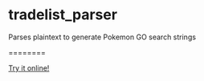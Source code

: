 # tradelist_parser
Parses plaintext to generate Pokemon GO search strings

========

[Try it online!]([https://tio.run/##jX1rk9s2k@5nz69QJlWJvYm9ey6ffCq7RUkciRElKpTo8Tgn5YJISIJFEgwv0mje2t/@nm4AlNC0OO@JY3usByRBXLqfvqBVnOu9zP/XPzOZf92yTKTnrxkrBr8N/vHzpkk3rGJN@fPHwc8Pztzzn74OI3/orJwo/PnXwc/ieH4NPvK8eQ2P96zMWJ5wu8Vo6oRzZzF2r014ymX@ahPxwsqkt0X1dyPKOuVWg9UfkReufRfhEytr@Qq@SVlVS1H14TGreVkIGx45azdcegrOeM0KmfSgm6aGq7cl77v8xHlCuvboumP94AM7NDm7CW3gqlKk6U2wEMmOny1o6Y0n7tMFknUtX0NvYiWra1bbvQmd9dpZOwYUOEy30argrJQne3iXrhMGjwhuX8H4geWVBbkzZ7FCgJUbebgFFOLA4n1D3mDmjKaR7qXoxSpYp9W@5KQnsMJW09B9vDSAlbLva5CLRJbMXscLbxyEzuICCjKZHfTvhvPXL5b96EHku9tonPItE6W9Gka@@@B44dMF3pD1Z8PHJi3EswV@ivyl91k/NoeFn/LqJvpN7HbpuWi2Wwv@3ZtM/Kdl9PCgFr5qUr/W5KXZMHs1fomGzhqBnUx7EJkkgsxRMB57q6m6KJUyu4kcRcqLtMn4TbRgJbPfcumEzuoC8Li@hYFslDnp4id3ESx0JxHMZL2/jSZil/LavnTsTXx3rcFmV5dC3gYzLk/krnM3eFzrl@BlJcjqtLDqnDSxvZ@Wq6dxNJqZoe4HQbofiKQBoTwzsqQUGWcFvwnuYMunot7b6AQ2ve@tp67e4DHDFdaHFzIVJ2av@WXge4/O5ALuRZm@AoPE2t@G2aa0t6kzDB0tjJMehKXswF5YdgPKQBjJggzBaBosL9CB92Isu33dhqdpVZSysRfI0PX91TIMorVRKYXIsWFvk6OIa9BJ0Ka3Sc3zmsVS2i3W7mLtjILAvzYoG97bApRJ0iRkEt1gHI1dvQbYETR/2YPKlGe3oULmZ6KIlsHiqdVDoMKojL6CVSpPBR3ylR88LoOZ28KbUvagGdvlPBM1nbDJwp1762uDmvAYG7/fsnLL63j/c3J/bfHghA/uejQdq60Ng0U2NrxxYIDOlm@RipPBX7muGveEn3aSaIQW2eGuJEMeenPNorLmcPPzag8LiXK41RRWSkvPUnmu6l54B9wqtSXExFmtfSUE9qzJ6YVXbMfzHbsNyZxopGChNU4CIuWFsKwxCIwvrpqc/bkg6tOCDiXbbOwOzkJnOFRPQq1KF@gVO8oUSOXGluCBvw7CoeItKWiFUpKVb8PPfLeLG7KW3M/uZDKK9FpSDRq4f1@DuNlIIhxH0TBYmHUIA8EON7G9qMEMSMkorZ/CYBJZMIie/Daeivgg6oYsLN8bzbx1tFCi8yC3W8pEZsHDg6dBkEovvWC5P@9laT83nD5Ng3BhwET2YNjbiqggsA0WK61mapbveGqLirWzmLi@EeiwxKqDeVsgkLDEZnDtV91UDYgsK25fDk9duVqYcJaUtyHUmJTLTQLYDu7CXNchazZYs/JsE9TV2gmfohbKiA1yxbLywyAThL3Mw69z2MDqyhgsQLo/R0@gRtX2/HbO7c30@9Pi82UBs03z8mKvQN8drZ1h9OWLkXcZ2aEg7eZOqEl4XgkFLb3FygutEa3BXJSKTK3BSAxWFgQ3BPJeUq03AYYeKr23OwPbSmTVA6esMCzNd5bAwawbJ8LYO2NvvQ4sgPMj2Qqu@0nLhCMYdCW1SS/YN9j4PdA2ZX1Xwf3OOwItg/BpEqhpl0CjzkQaBECVnvRWBxDn/jZ4gDkittwM5mcdXKGiugkyDtKJxfVZaQ/HDYOxM1o/@dbgVLksU2YvjtUiCH3ns6ZnYO81WqQ64dobRQt7YF9YYWbqi7Mc01mG4Su10TAHiRi6ZKbQjswFEdTO2lt4BoQRZKJ8DaYK2oIzfqpPqr9z93H9aPc200YffG59GO/FAYwuwjNGU28WhJ5mExt2BkG67YMzvgMC22R9eHzOE/Z3I2z1PXpajJ0/Ik9pasTYkfXB9bnYp7IS1HFCWshaJoKYdutgHYw949UoZQzDeeqBt7xkqdixuuxpUAH7K3lNOMYC5lNxx21T9mJ7CZaPJF6GaRCs8beyK2Vcg3HQg6Y8OW/sQfHd8dPQMRA1cK5QBRIJpMeBeBm8BdhqM72aRUey2CgMVI@tCWsEtKVs6BwvgKlHWiTldVPmPWjR74tAo3zLekxyZTVvXrOaa7kD/k@mbeIuvRaCnXsTA2vV7g8Yo6ozz7c/BtkPVgYRxqHrLo0YZNvt@SYGVs2elR0p3oJosciq6jHS4YnU4QUXer5a6uyleQWtmkSepEwItY/GwWMQjIPWIKwlT27bg2DAFaIg63G59FSHq4MoOk6FK/ityYqUztMVZKIglzneMpjrzoJFTRbNKgKrWZMdALepJLTDQs8sz2zoyVnM1fKHly8IAYA3X7rh16UDzEO7if5u2A50Nv@ukdKTVdGj1pps06fxsqY8UMfePApnxrGHtlaHBhFjS1RJydmxIevEW41D1/kUKf8KKJ@Tei5onkebs53kBncHkT6PwXAIm0PLn50oGRhjgnAwL3TAFvMmhr7wmDpIF@5IrZStRLkG@qu6CSdNXhWsjNUwjqPFaumEI9fq3A5FKjFrfG@iSRPYUDy9adlUeQOvRBb3ahHBG/nGpGP5K/DfJ5FuqUvsj0fPfzC7qorFi@whh9W@iQ9agaym0Wjm268ClBKMf6lHAi5wRkDnVoRAcFZR83ThOivX@A6SRDRlRbi5C3s9CldqzSJW0hVC8CptdmS1r/xoMjdOl13Myp28CVYnAcNpQ48ejJaed5A@J@p0uqIx2AJS2xIjoPqB71jvWvIMtqWwJUjozoPQ8ZRlDyoNhBMnXlgbT2DmN0JHOMau7w29cEyYcV7TbgEDBGKj9TBwZni4uvUK2DDc9YmYME2eSBKjAQW0GAc6RKPhjgS7wrhH@8wcEOR5QaIMYDwtNY@TeUGtyCtmmPD/vE2FgermNbW5wc5ZrH2zIjMOM2uW5Nx1wglZk/W5lLvmVeu2Ju44C64yKUEjZ7etoQOZ2@8soc35piGUiRTeR9EOQOA9ZlZnN6moei1XWEwHTSxgjcyCyLZa8por7Q6UyvXsDdcgJ9djEyElt4cGTJOjoHaE74SfgI1qk60pXkFhXIHM9uOwF4VaJLDNPIesvvdSSZ5p8D6Y2vQaxnSj3mIEgzm0XwP9kvHB3r3AHN3RLDCO4@OZctorWMW8qEUfWssSCBvlPiEwspHe3dmmqQ7EarfgTcpeRC@aNcmBMIR5NJ55xpNbVvtaZrfR6gR8iJf1TbDA9XjmOfV0BqPpk7vQck7s9vVrDV7E7gWMIqKfv3iTL84k0LstFbmkfiQCn5oSKAzhBFE4Xxr@L9KY3toCN5w1tdgSx58Fx6zqvzZpqlo@38ZSWTN7I/rB2hlrAJnITaRJRCxTeQurOE8kNVPcsTFDmpeUs@1NrNqLbU2E@RWrGUh6QnvWDvBQQ3tOvB8EzbOjahx0z8Ro8QI0RNEhcVcUTLW6IrFXf73S8rtMBbuFAA1J@FESa/oCVqB9D4IMDOjdmaeDTKz6uwHlL/LbeLUvQaFQxrGahkEwN5QDJqpDmglcpexAY2Mr35kFaxOp28myF8VLu6zyAuZgrLGERmAXI2fsGPAbqw63wWoPpiXgt9HTXlQZUbCPU2811wo0lQ0w2eQ2yJ8LxG@DGTs0e@p/mDuzaGr8B5gUcWZZHwwWUa89lMuKF4xQ2EWwcpfOamWMmromixsmdv1keErM@sAK48hnrX6coe8@uYTCnIxgnjvAPm0IzEF7JTmhkU1M3AbYbncbyGCW6k6Exh176zZAAzCG1Xpg7bMXJDyk9HzotRGgXLWI@xqAtVfpd1z60Yq8YwakM9c0YBHZ1spRpiAr1U77FPhD11lbIExgk5m8FJi7CHaIfVMg37yzu2EafU87oTFyT3zQGJtfGK2TEql3hYA3H1m@J74H0PPOYmo2AisLTgxpGz6B7KPRpUcQbyaMhKAkSTwWmDcZsRQW0VzbCTGDGzZFfQsDhX6QTF0GyngWOMR9WUiRU4dP4C10RLsEy5yYf1cMPUVaRqALaOwQXsIK9PcQduEs0aOjJdOmpP46GwVVSN2/NhizOOd0zEcLTbIBQh8SvwnCRG5SEi54hI0X6Zh0jV6tm9gLy4EU6GX1xVmAtifLquJHYTTNyv3koaPAopFNzmpDGfxo4awDwjLBQiqlThYACykMRoTwYtYOIwM4dMJh4OhRQDka09itDYP9VeypVgE7bDk1WiMu2SnBgGIPvoERkWdyb38dmBwYdk5ImPuKpSC1iJvLB@GlvVXwxEQQhnPFWI6@Y7uvzgJdv1Mt8DKWkk1kgVvONyTb5MF1hzqlBKwJSZ13VwwGrt7KUgm3kbNaPwTh3Br6A4/bHLuZO/LdwJZBYOYDtSDafhotl9pbsgGpVxOZaoFA1Q6Usoyj1cyQEgDjlAYgLLQuZSG0f2cdBksvWlHne8bjvaSu07k7muroxabS0@UMYZXZvp9zzppexw9GNOgCwYhGtNBeoZSlNLx2xapizxlxZCynruObcB4M7E0IpGzJKUm6YLDkkPgT57/vzGGvKXgP3WSiDwUGxDdnor9tGNiViMGKVqsvBH0wAvt5SvbwMYGtprfwp7G3GpFNSuXU0Gkt8z1P@yAGr8PzmN8CNzxNiFU9dP1xNG8zJwlbo9Cu9S59h5Z8J1o5E7oTryNoENadQZA44BBSnrYWXa1d1yd2ci3aOOLaI3FEhOQFIlGtw1nutPkxewomIXH5lUDx9LhNwiAak61XsvPfDXth2tB/@iNyvtgq55soQV4qM/l3LwRBaNvJCZfP50q7jILPT3Z3QGXUJ6Lh1lG4ftTuTegQzYW1MMyT5SVx@FgobkvMxu1sS0zG1aG9fMvLXPbAQqE0I8zGCwEEqiB@VeBRS5NLlveCPCtkJ4H4CmLolMhojJobsQcQO1IdScGCZmBc0Y1IpLRtw6E3DoIHDYGao1lVF@wA5PHAa8K9ZqE3mrlrbTyaBg3R96QFmJ4kYL@aetpHlTbPJEXIBmCV3UI2TULSXS32iNQS1Bu/jcboDaIBs1HoYNLpSi/qrADrsheHdwCZQCYM@gSb2wgMUGVCvoI3ZUYUeRTOjecfFGtCCP4Fw2xLcRNBzw9Nzg7mQ5MGwIEOgq2b30QL3JqlqBQBW@LmDL2V7ajbNOKFroTI@6Kp6zaVrO4D4z1Q3o0g28QNo6HXgqXIboMqVYsGMjEVK1i1mVhlO66YThUGVBixbNMXlUpKAV0mUzIOvQffOIoQ3qSkVza8gQXNSjpnQGF1PBMoQpPnPSBYP5gW8kocaI8JS/2Bph1qJgJOQFW6GiyastnR5LQriMHdXUq9CTYJqWCbHqhkiRYzLTwOqL@p9XEBN2C80ojLEOzXL0F4BalOtFCZV1SY2VFMzAAafCs/3M4C2rMCrJcebzMIdSOV4EOQNMSOgjVewx4xNhHwVNgBtn4TNH184g21r27HNtQYt5ASyB3xiV6wrIH57M07KYUkBo8fgf3pBVrOgfFKRKAF7kVRyELWhFlPveUyWAZrzaBVkxMVO7RFdQD@SALrqxlwxGWbflLQZAwLjEvJdg1ZEKMwcCaRNjpr@SywSR8OL5aLo4kAwTstvE8eMbu2Is@pBnzwFgvXOFKaTPSjGFs6H/piS7k80ljMIvikLXa2wcSknJ7cuKAnzo7UEW/F/lSm7IvMe1NpVZ4h/nHuSzQs92egz4JsIyspEGll2UmFtzL/lKsHBrTkr2a3ARfqSXDDNIqDIOT0mkeBYXi@uxmIR49yT7gcBFXcCwFbl7ejxhnLXolZmljb@5fbwbYdS9OOkm89wEUpN/IVJyFafjn1HlvG3Rb4Q0ovtswp4J9ay4QByBJrGQOFUZ2JPnvEeQZquNTe6Lm7WoIEspUWaFHFxBzQng8k64@lehbGnuNPbFpdsPSged/S8Wc0YMVZbQ7xgK22Dkk6KBoP8EsLETQe4BexEDC1oDanfDClAPaRffMYEwdal90odFeKUdkd2wuzLZZTj3pWYJ@yYt85auEsp/pdWXkomZJMYwd0n0PCgnt2zrQdupo6T3OP6Pwy5lq7YqYCMcLxiIBJxvvkjTCPjgT3xZFoIpBJxntUHjvL0YK@27QXsObUJbeG3WSyMXadrL4LxLONJDv0gkh46ZMkZ2gCePnHwByi4a@AFcuash8ucIHQIz@wTPS5C1aDXtvdxFKRpqJoOq4k31tqOwVYXSKIqLXRqpZNnbI86cGByJSpJL6GZRSGfuCZMB8v6PlJGy1YXrEdJ71erJyJifIBBetF8VJOZgBB1yS04KW9KFxa0LQEAJcm7QAv7UeBIpCY5zxamIBogw7q21gBBsuR05ONoK2MYzfHbMv0JtqA2frC8vomCKS3fiF6buh76y@ayrzwTYURBXYbLuVux/NSptSDP5m4izDQimojwU4qeS@Owiilfkba4CQ7uYvAFk3yYvUKhkdLNw1NtPX8YRu1iln37KkFsyYxRxWdaOyRtOBaZHBXsmG9OVymD4o0ZdILxjI/oB@pD6/PyglAMjvmy8Ach2VpARSWBI4tuOJgZLyC1/tS5zCspyHJYajYSXu6nccZ8Z@fWEKP9K7cR2dsDudWgHZMKRsGinBk1B6y4SPPRcHpwRJ34S1dfTRKnXp7rQEQiVfxGM8G5x17eI1e/vb@WSViKh3tBgWvgbmRneSuPV9nJCsZuOvspSsMhn/cpIK6GFejyDdhK5B/HU7pLNpsZLAAgZ2TM8EUBbj/atCfTcbIRgU9Gs2dmWPgTOW/5D0NMlZinEZntTuhM1oTTZqc@IYaSeNHdzhs87Cbqu4Dq7hkux1ZDKPQmUyeWnBb94HAVNJzoRbuCoiK/7S01y6Gjkm4@8mZOyttbcgt25ViR4zuK1yLErQR4bdrL1wH0cQErEoYC1nVfQ3Q9uM0fDua6uMvCqIRgytYl81mQ@M/6zAaDtvDvRhcSgi3sGGwuBu7R2BRR44BgEMcbkFAmuKYHrsG8jQagVBTb/o6vEOPExmFSbBuw/MIdk8XdGDgPCk1rK94JTH1n9DrwA9WnqHm3WMBFljyJhdx2vReiwmf9OyxSvw01OjEqOq1QRBbuL8JVfvkLJCmrF2rAZnCGw2a5947JJyXHZfM2HVD3xwiA4FcbehZZRvmmTQWgTsPqEVwwFWr6kCQ4zJh6Ax9Z7XWSdAxSOaUkjTaZAtinW6bhyBYTLSjCgw1hfbA2/K7sXnAhA2zfr/BYhAxJ6LTxlkqM/iluYTjB3P4RTJU8diSsEfm98BfezNjBh7xqAIhIld4y0t0B5Mklgc3RH@wO740qDvH90iLQ0pj8TPfhNsPKQ0AWQBc0QfW5xxGk2jrhTMP9JGulB@QdL2G0rCSBae7Mzl07PqTJ3euo1h7zvtAWPQnQZYdLNhHTx@RV5E@Mm8WiKcXE542NHXtirNn4qF3PutSE9uSPdNrWmTPnkHSVTeQuNmAcSLpudDRNAhMvl5JQ8sWGJdniSevUm22PgWTYEFzLfY8zToBZNef66gri2MMHJa3UfSiboXWROgjffBWM5I3w/OtpCLWXTwEQQsC4e9Bk7JJEmEiluMwGo@9CXF34wlzIukmQSvKAGqITrhCBTvlomNMOY8LzwnHOvyjcmT6UNlstyw1DGgYRA8Pju8sbH9GCS1SMpYhtPJNMF4FrGga@RU9NmnKSCbyp8j3nWHrP0hE50CnBaPfI9OThH6PeWAnfQDvNl0eRyHtbsKpBhy7Rv29nLhIJVmJF2x/TkouaDD5AmKiMqf0AVON3ZVWfUeZxpgx1ofHYNSkRv2NwJ7xPTLpKrp5MPgaZJQzow2OohQvBv/khd6XzvUg5Vhi8haCcOGMCdOr900Oo2XwabSAASMNSl4BRdcxqtBdTb3QsT1gLxyoqgK/uLOQOMfQ/G@3NqyZcUBvfDiDQMh0BDoKXZr8kSY6R2Hm@mOXHn1MJWwCpn1rfgCL3FYaYJ/ytsAJWJXuyh2tSZoGBsjoATd3ZVLJlEXNkj4Yr81Zs9vXt/Etz3N@EFSlLBbuTMOwE8Qz70NBpBZ7kkNso1t0tZNcj4cwgHXgGnDHOq4YC96VPO@kglropoFOp5tOMGvh@kPjkgSLv6x6cdz48b5DcHB3j6Yth9FNRKemFm1TAxnItxj46m1SYRonLzcNyYIbOWvYEsNoYoo2nQrWCx/FEROd894GoBRpZgyoNd/V5@3OJfXbXSHo9oZvaMedoTs056tlJxeJguWOVCOywOogEnr@b@aNx4an7yRxg1yhguWdhNGlsxhNnbkBMRX5NrhtSlhIOlIVhbBCyAGOqqCODFj0xo@BscqKKuIruAfDPCGuuCmY3WPtiktks@k48y2UYdpLp3iVBSv/Oi2eofzspkQGyNuM1XhapadBdUK3wzONQQDv/mxOapWdQlAWCjSPZCcAxXOMwoIVTFbJBdqInMXU6@YtnJE5egCGIJrjfXh1KEE6kPkOXX/ZHiFnKRnhKxinDEOTtJad70SL0bQthMJOOIq9DYAlCdk9oAJUyAuWa@OIUE1SQSxz2qI@d3LY1k9tXEWd0gEzObuJwmA2tHzR3IlMAaOm7JLGC1ad02NPXGrPTmkT62ThqfPoR7D6CTVIUIbrBKUxyl9bdcAsGZtg5IQwPTPCzCTJ8JgEgc7VqFKQoIQOXiD4mB5UuyBg0G4PKowBpurDzCPxFrR7SCAaD6qto/nSnEQ68rzjr7LwAi49sA3p0BKwmTMMjGxpQCYJYlWSBhte7jpFhYZuOGkDoWhwNrtdD5pLQR24i8AzDlyAjvQU8RV7BoDrGNZnN8SwrO0XOvK01kz/6ZPrrwnPfzmrUyOKnjxNgNO6NN6Wx1qrjj2QhCSEB4aH1iVgUiwdmv@Ohb4M3wr8EZj7NENOnjp0OHg0fDcBm6UkUsfCeCySxhxH@A4F3VQT8gAKaG3cTBL9V6y@CQp4w5x/r7wMXMiiSEkKwjJYLn2dgrAp4S1JYMwCsVga69QHtGFxEAU/0GoB3tKdGcdYBvZbHyobGOC8kx53gc@NygW3PX2RygjXLvms2vejyiFHjhgoh1tblqf8xii/sOCjODCsoNRzcYmV1k70GOgoxKJqj@YgKDaRGQxYp3YhaSRLEUuTExKE3gh@2@Q3bmrB6Rm1UbT23Aez8sTmu9QwG5bxoaRqDdNQQ1OEIT3DsEObHvgEdqI4gUJWgunRA0vg0VmR/E6ssABbg3dKJcAGcU3SCCv4cw@aNcmGpv3NozEMzZMBq4SRgbPQBHifoPxy7D4uPVPQC3Tr3w3m//XgW6mOK1M3l8opWelslPI1GGxQntKUcrBFXd8kFsB4gb1JCRLB0bhO6Mk1tLDH5mgawC8vnSiABWMxyialaVsPD5GOTvATDWbamGzy6sSJnALrfrF6dFs3B@c0qkLgusJqGmT3EzyW2VafFB4F8wfXPt@NJUd3YHHqNe4sJmBwklSHCoOpOnKByRve3CM5DSeR0eK1j958GYyNF0RUsg/FcMx5Rz2mGFJ5mhhvaMGwmAcNWtMG5@bQZPBb9e0pmkVz@E2Ocxc0pLd0vy7amRYpKEe9eVee/8nx/Sd64MokGsw90Ci2N@MgkVoqPgALjzhJMW8aq3bqKzHzGWtykqsx9SfhsDcb7QKYALWBjReRZ2fioMt4zWG4wR63k0LL5tm4eYdh9Bk2Pq1/lGk9OQ6dOVGUCfrYzFmwMfrP6Fmwb7AKMvne1j2/w2KYB1@1x4Ud2CswDMkraM2KZnCQ@kj22llGg1kwI3FdbJByva9UA9@l5/KxwabRqXuqwTDyo26Drck2UQ0eaL5JLKuMZFaMgtU8mFwg4pm9YhV6/KkZegXxLBPxeV@hXOyBpusSEgtvCtx7EpDM3peXk4k3Y8bYY0BetwArQWZSF7dYAvsP5sHKnsznpjyI2tSE/hyFMw/PqXeOx6tjCqw9Iq/OKXRCFjXTImPmhGuHZBrtoIPtabsJdNAPSEGJnMelfNGHRxfuKAy@zB1aiY23eRRzZ@I64YLCZbVniU79g7W/mjrjwK6dVUjRicYvA68Np@dgY@VgqKa34aqGpVqbWOxq7cwc/E3KJrCYA3E3voeh74xcIOU@YY1ghTFTJ@eLGzogGKnTq@5UwsXaDAbCkyfpTXCHUWRSsGESBoGpaFvvTyzuRTG4g4ZCdhvG9L5NJwt6BXQFnUPmnMiGVswiaKz8QYycvyENKtmJP6@CNsKclOLlRfSAIq@7tdmvYHU4ySP1@s8eg0@myA4s7oSGPSwUBxIoBiXnwQwohElCKI9CFXV/tcUhF9R9aLfYpKKg9HPoe0vjm0pk3SkyYoEwFaDJu0k9LZqrGpjkJPjIHHyv94IfCX24YjtQhWKbcpJUMwlAHz/4rsmrSRO@o6Ep2uAkZUpszccg8E2wo9mcaKXeKxbv@Ym@zmjqPq7b6ecJLQJngWd1SI1mAZiSUBsg7w1R7VeslEB@JeHVYeA/jYKL6X8gXSWg1KyhD2doYZHsATSSFsZ1WNBqFVdMIXVz@8IKc40lre0MlALsBVPFGUkMi2We9LYAcwQLAOn1DkYIlvYhcRJWlvLQkBs4YRjMorEpJghWZ3Xgp94WQPdpneXgc3sK@hkPpQuSCHJBK9jd3yX8rDzQCNeUH458/IDVUfrbpCBBZNHQM4cgCoJlZIxBHGJJaqGTBhUod9BodAQXePzOMSXYAOz6SuwWewYmO6HIUwfs7kUL1iXhAB2Ql5zY3hYMBFgkgjiBgOR6Y087eWBed/TWNor1lLMqZ@Qop91AbkCjvVaDBXZYWfHyQDbatTZ73FzKTl1PNa90et99Jf5VTWksDVv2loYtm5z3Z/pkIo1pzSr4Y@TqkzksjWFUqHV6RbcM4/fmthi2t31MeIq@wVo8uSkRO4qwlM6CFh/NaPL4vM0r79TNb6EKiPs3iUfl9cl1YO6/B1G4IKfXYXnFujyU661Gkc24UIVyo5K8BSiRMSFksAoKrhkw7O2lO6OOhC11Eo6iB2dhLDes2sK@sf1NOMFcqRfjCAHOPwq@BD6VG3F9aeCEo3W3gbrD0VgU6g6fqE2h7tA2UHfoNMDobtoeUcUAr985pJpgpcczyfZ03WX79ENKD64QcAe8nnh5rugLi41Z@sUZUZv0hWXsBYvLa3TufMGi8vY81niS1CTcuWs3xKqUJBrabLb2OaFZNHyITFm5vbgNvYBNZ5ybYM@Nu6eGVRGwNvEfCDlxJGMDVYC2bQAzQSyGHeYWlSasOMGEodAjS7MqVHERs3qXqqwIaRCz9Fxqf8/I8Z9C9zM5@F5iblRP1bQDJpX2FfnDQnsp/ZoZUmhPZ2XC@8nexEx0J3dqtl1P@@AJIqxB2FN/kGMqjwk@uJiIQ8PaGJnasVrUshN6mjhrbx20gT9YaK@0UFG1GMtHs/67NDyWpOrjQ@SOglHQ1soFXlLeRkFvY@3ZkgSOLPzvhj0TNvRH5HzWr4fQiX5PAwHh/yO7jaZYIIFkVfl4NFFnSGHtEyCLO6LzLLxmpWy6KV9rJwyixTry25q5Cc3FpHh@zqhNsXiaD9sqXQfilr8iBTtlgibHzL0WkL1AfQupMXUqYw3t4gLdMZpyILaXafKv8PZrseT265YeOvhXzes9/V4n0n4L49fsSEKfNw6iyVTHLuJ9tWny2ygouVQc7bU6D3zvkzZd0j4IM2ABYzdBMKfY6cA2ovWZwUp6nDlDj/rN7GZfN6lWlqTt0Cd6k1yAVl/@3RUTkPmLvktOexP@Ipc8Tr1171POlyJq5JonPOlsuyEwSCxI6eKR77UAsDKSsXcBd6xEB0Wc3gIxrBGzhNed7yIbOWOT7Vbi9y80O97XABgVSNOkv0HNEvxeNrKqxvi1am2FZLGhgRMLPikaTMxAZ70OtSA@CBi11xpkIOlBOW5JSGEFzEyHLDK2Acus7m@gCr91Dj5gYTdzdGGHZXcFEz0w2F8gUGj2PxhSQ/@S8IPyZrenHme7CZZwrrpfWBO449XlC2tUg@4X1tgtDik7bXWo2Hl8INq3qBgtAjpylitnpgu4VsjB0pTWxLMblLhmyWlVXK2h8e2AcroJbTFQmdKEF29trHNeFQwEELuN1phYUdO02zVmUKzbJFrVgAawbjSgRats/PTd11Q9Xr@J6vTd11RZIMbVxOW82zCYY71bynbQF/zCO2eWvS8mzspSthWvg1/RB/t6i5feFkdWUl/dJwcLFOqJPLJjLxqfQeS86DDR6AmEBlBJEqyp9ydTpSkI19NHWqVpl4IxSWTLxPfmJlNWgbT2t41iuWyaljrBIgkm8VSV@a1q2flCrWsDTBcTpmSyDzAhrzGvZedE08hdB@2ZJIA7Z2Ns9MjTRhe4@eT6ESlvAzZHAsaNsjuCxRhMGxISqKtmJ0oTElivookXercafAVrUiu1azMwKYleuzZOYPKKTusxzN/ydvMKv@Qg3ncuWOGXGYym9iUsV0GDvm88i1OZ3CywbldhV2XJsTx5X2nypCElxi@nMEyl8U6T7/hJf8OT7GuGBTWxMkjdk9OMK68GU@ygKxy5oE8iksMNEpezrK1ntRpBkzmWPaVBsZpvMD2iNoGxtTsMFgvXtnS3qfoqTSzDqJdphNmGMMKEKKhvlStPJodypb4wLsRSqeTgXp6cgcvF2kOhgpKraTAiXgqsPglzzxLVxgsD/AILZ9xtAhzO7AxsMowWYxIKwiaY43@5yRS/MrLT4Fuza1JxafJ7NAHTqtuo9Xtgi3lACnqpruL5i2tXsRKCfYctLqwNKavxAGvKG7bf5xLXr8CAgP0j6JFQu8EOZJPYgZRJycqdgyCZBjpGvkPuzHNSlp22OMn3wD@00H8M3gOvILRRYe8Lne@vwPdLhx4vzXfvTYwRJvw9iTDC1e91TBYufU9CspjPIzB8qnVdGMBuw@gncYLgGOPxH@PowUH@5Pge9fIeVBF4U2dPVXcn92jhr23ixqWNsyTmfCau95l7392nhb82aS0y87Wrl3aRv/bmzpU@//c/f3zlv7sfB1HFy/eZTMRWYDrNAL/WEu9aVneAjmSuirIPajlgSYJ/cTBeBujOyHeDt/zD7sOAP8dpk/ABlqcSvBrIcsDS8sOgxiJSySCT@bs7fcHXGO83@G1w/9MPGv3pB7zq/NMPW3RSgDXw0w@YW8Prn3743//20w8/3mMvvFw/gOG9fq4G/ChBHAiZs/I8ANbIB5vzIOFbBkPyX3dCt/4Krb4q8LfBGmgf3mgJ/BFvUyBZq/lzDVdDf@QWbzwA0cF/HcQMfmJHPpAoSwaqVS3lnervV9Ue@n9/f7d0Vmt3sA6Buw9gx64HIGvcO0A@ANXm5dt38MTXxh76M@E5L2Gw1ePVrbelzNS/3v/nQJuag4wVd/j9zebRfx7a@w@2MNKHgcgH9OudPxz4uXr77i/yBHMzuC3eHe/ZXgDXmu@E/u/Bj4Om4u1QJiKu715/xse7N3V5hj/f0Lv9SVv/efjrrw@sKHievD28u3sDK4YX9WDGz25ZyvL/63r16n/p5fAelBKsN45nRgd68eKCvfyEbe8zlvJ7/O5Fbn66u8@xSFiqPgRtjH@fcKnjD6YCcIw/g7FSVfiDiPUdMNQIyxd/LqSoZK5bIa9SeHpu0eqMZebxx02jPsHVrFrvZVXjD/qrqtRPrFSQivWr@@B39aqOHmDPSfzom9zrH/aS5@qqSuS53ONPTS6PDH84YNgMf4C/U/XJDliueq29qBqhesZAADN18wRP0LFn1U6dyNb/urvHk7tNxvHH52d1w@fnFP/1/j3@45d7NfxzWCws1U5YmIQCrdJ8V6nVSOYCZw6n4h/m4fn9x2s3dM/UZ5c@qhfCTy5vpl4IP6Fvpq/TL/nf2KdVwWPBUti8Ff84wO/5xFV@gjHngxzXCggeICF5BZsfWE/M79SfuNxwreBfuvt5u9TVbhPbwT380h@plx9zYOICxaO6oIAZQ0F4XXknoCDqPvjY6i65tsc1@X/wFT7iH/83v/8Ltlsss4wNRFakGMXTw3sAEZWm8BZVheW1BtY9mL5A7coE@3XF1Fa0RNT1Hx9KXmDexNvk1/tf71EsDRyQ5TCfV3mO4wei25ajrfz8aj5BsffL/b91xSvebtiINGn3oxb1d0pm1fKr@RTe/q87/fNXe5/@Q82fD7R8gLUWmt1ev@L79s2SQbxv8kOFfRWYVSC258t4D35RY41l/GSlRkU1xpGx3r@C0a3f4rt/vLt78@Mg5Fs8igUP5OZOMVb3xNWRK301KLi5090b9Rd2udLvcPkgV3pA3RCGE1eBWlMDsIsrFKPwekVTq2HG2@ImGoDUBBMQbpVrtWK6oFeLuTXcVv19mTaz/Qbv3w/u310//UV9@MsAZ/RNZwhx/SjnmurSe1TJDaaJYK4Jt4YWmH119wbHrcITomboOo//qh4Ej9bjqAbxDWwN@5LLlH6ERb1Fwai0tf4QmlvD2CqC9nLQB2@gQ9/dT4mPVs9c73qRPJc10Iqg249p7/Rne/u/eh6o9/z1SddpeUPmvL1KjXq85/FBiQJruI2w0YJB3wRFSQ4W@AA0N5Cskh@FbCpQyOpZdzicKc/fXp7zbvDbb4P/@DhAzXgVTBehhRoTrzGfq8vUZ6Sn8KfqZJDDgxJgcPm5xsKG2Bn94pZYxMY3uvGfphfwP4jZmpW1FnGtUEBx8O@KAWLdAaRSSii0HbFIWFee4CqCIVFNrttLPccpivRsCVWzUbYiBxlv5Es7MMllANRdriOT4BDi3sEpbTkqPKyyxsnqHmzlN2ZdtNf@oi41Au@1S38x16Ly@VFtPk0er@oQr7Nf1lqd7/Russc9qcz83/VcBhrS3DtR2x/GzNsaAYwTjENzne1cj56iU7@2PP76kWKeuhP01dTEv8n56bqebFJ2WSV/qQ4EJa4r2geJK6/es1qtVEyG4LoDgkg/0wE9gPSZl4fAx0SjtENhmr5r1yiqtuvKwU5AC3zKr9g9nBZQr/g7P18H3h5jvebNMmo7gpuvo7z0fut@@qe54q/BL78N7NteVsi/uKxzlXqnPz4OHnEQ9@qdK3wRplQMapjqtor5Lz0aH8EEqAcbPDpZaq10Vdjf7SnYmQPQjDI9KinzVo0azHhLy5Hvo@nzJtSNKi3b1B@w881ygondAA8bLA0NQ1gNvsrfitHM/HD3JtCuGmhXcvyWA3OvnTjy/IN5jJZwH7Aec12h2Hl7b5wHqMrfvNFXoir8xeol0rm//vwPlPPtgJuGap20LMTYsLB9f73/8E2K/G2FBbCTt7ga31a8fvvnrbGwrJR3XdJ4WZx/vYP/6ECbx8ntTbvF6s29@jeW1ShbmXgxwkwPu6vHaEkcE7zWMMDLe3y32EAHvrsI@/YKXPf/46PaZu3jL@ImQ2dDkXKys0BxaQYCfbfuAowEZnuHX4JAmDG@BLQ@WNOiZa26DuZr8MNvA1uwqZ1ijc0vym@AD7Tn5fD9rGAP7hU1vNz77s68LZl8o95@1HIKC40rzg@iYaBNAqWb1ef0QnPzyz9s98a7y7OuA9nKFH0rJP@/4B962VnN3v3zn/8P](https://tio.run/##jX1rk9u2su1n@1coTtVOfBLnnPv4lFs5pyiJIzGiRG2K9Hicm3JBJCTBIgmGD2k0u85v37cbACU0Lc6@cWyPtUASxKN79QOt8tIcZPG//pnL4suO5SK7fMlZOfpt9I8ftm22ZTVrqx9@Hf3w4Cw9/@nLOPbHzsaJwx9@Hv0gTpfX4BMv2tfw5MCqnBUpt1tM5k64dFZT99aEZ1wWrzYRL6xKB1vUf7WiajJuNdj8PfbCyHcRPrOqka/g24zVjRT1EJ6whlelsOGJE7nh2lNwzhtWynQA3bYNXL2r@NDlZ85T0rVH153qBx/ZsS3YXWgLV1Uiy@6CpUj3/GJBa286c5@ukGwa@Rp6F6tY07DG7k3oRJETOQYUOEz30brkrJJne3jXrhMGjwjuXsH4kRW1BbkLZ7VBgFVbebwHlOLIkkNL3mDhTOax7qUYxGpYp/Wh4qQnsMI289B9vDaAlXIYalCIVFbMXscrbxqEzuoKCjKZPfSvlvPXL5bD6FEU@/tokvEdE5W9Gia@@@B44dMV3pL1Z8OnNivFswV@jP2190k/toCFn/H6LvpV7PfZpWx3Owv@3ZvN/Kd1/PCgFr5q0rzW5KXdMns1fo7HToTAXmYDiExTQeYomE69zVxdlEmZ30VOIuNl1ub8LlqyitlvuXZCZ3MFeNLcw0A2yoJ08aO7Cla6kwjmsjncR1Oxz3hjXzr1Zr4babDdN5WQ98GcyzO569INHiP9EryqBVmdFlZf0jax99N68zSNJwsz1MMgSPcjkTQglBdGllQi56zkd8E9bPlMNAcbncGm971o7uoNnjBcYUN4KTNxZvaaXwe@9@jMruBBVNkrMEisw32YbSt7mzrj0NHCOB1AWMaO7IXld6AchJEsyRBM5sH6Ch35IMby@9dteZbVZSVbe4GMXd/frMMgjoxKKUWBDQebnETSgE6CNoNNGl40LJHSbhG5q8iZBIF/a1C1fLAFKJO0TckkusE0nrp6DbATaP5qAJUZz@9DpSwuRBGtg9VTp4dAhVEZfQPrTJ5LOuQbP3hcBwu3g7eVHEBzti94Lho6YbOVu/SiW4OG8Bgbf7dj1Y43yeGH9N2txYMTPrjRZD5VWxsGi2xseOPAAL0t3yE1J4O/cV017ik/7yXRCB2yx11Jhjz0lppF5e3x7uf1ARYS5XCbOayUjp5l8lI3g/AeuFVmS4iZs4l8JQQOrC3ohTdsz4s9uw/JgmikYKU1Tgoi5YWwrCkIjM@umpzDpSTq04KOFdtu7Q4uQmc8Vk9CrUoX6A07yQxI5daW4IEfBeFY8ZYMtEIlycq34We@3yctWUvuJ3c2m8R6LakGLdx/qEHSbiURjpN4HKzMOoSBYMe72EE0YAZkZJSipzCYxRYMoqe4j2ciOYqmJQvL9yYLL4pXSnQe5W5HmcgieHjwNAhS6WUQrA6Xg6zs54bzp3kQrgyYygEMe1sTFQS2wWqj1UzDij3PbFEROauZ6xuBDkusPpq3BQIJS2wB137RTdWAyKrm9uXw1I2rhQlnaXUfQo1JudwsgO3grsx1PbJmgw2rLjZB3URO@BR3UE5skBuWV7@MckHYyzL8soQNrK5MwAKk@3PyBGpUbc@vl8LeTL8/rT5dFzDbti8v9gr03UnkjOPPn428y8kOBWm3dEJNwotaKGjtrTZeaI1oA@aiVGQqAiMx2FgQ3BDIe0W13gwYeqj03v4CbCuV9QCcsdKwNN9ZAwezbpwKY@9MvSgKLIDzE9kKrvtRy4QTGHQVtUmv2FfY@APQLmNDV8H9LnsCrYPwaRaoaZdAoy5EGgRAlZ70VgcQ5/4@eIQ5IrbcAuYnCm5QWd8FGQfpxJLmorSH44bB1JlET741OHUhq4zZi2OzCkLf@aTpGdh7rRapThh5k3hlD@wLK81MfXbWUzrLMHyVNhqWIBFDl8wU2pGFIILaibyVZ0AYQSaq12CqoC045@fmrPq7dB@jR7u3uTb64HPrw@QgjmB0EZ4xmXuLIPQ0m9iyCwjS3RCc8z0Q2DYfwpNLkbK/WmGr78nTaur8PfaUpkaMndgQ3FzKQyZrQR0npIVsZCqIaRcFUTD1jFejkgkM53kA3vGKZWLPmmqgQQ3sr@IN4RgrmE/FHXdtNYgdJFg@kngZ5kEQ4W9lV8qkAeNgAM14etnag@K706exYyBq4NygGiQSSI8j8TJ4K7DVFno1i55ksVEYqAFbE9YIaEvZ0jleAVOPtUgqmrYqBtBy2BeBRvmODZjkymrevmY1N3IP/J9M28xdex0EO/cuBtaq3R8wRlVnnu9/DLIfrAwijEPXXRsxyHa7y10MrJoDq3pSvAPRYpF1PWCkwxOpwwsu9Hy11NlL@wpat6k8S5kSah9Pg8cgmAadQdhInt63B8GAK0VJ1uN67akO10dR9pwKN/Brm5cZnacbyERJLnO8dbDUnQWLmiyaTQxWsyY7AO4ySWiHhV5YkdvQk7NaquUPL18SAgBvvnbDL2sHmId2E/3Vsj3obP5NI6Un63JArbX5dkjj5W11pI69ZRwujGMPba0eDSLGlqjTirNTS9aJt5mGrvMxVv4VUD5n9VzQPI82ZzvLLe4OIn0eg/EYNoeWP3tRMTDGBOFgXuiALebNDH3hCXWQrtyJWik7iXIN9Fd9F07boi5ZlahhnMarzdoJJ67VuT2KVGLW@N5MkyawoXh217KpixZeiSzuzSqGN/KNSceKV@C/ziLbUZfY3x89/8HsqjoRL3KAHNaHNjlqBbKZx5OFb78KUEow/qUeCbjAmQCd2xACwVlNzdOV62xc4ztIU9FWNeHmLuz1ONyoNYtYRVcIweus3ZPVvvHj2dI4XfYJq/byLlifBQynDT16MFp63kH6nKnT6YYmYAtIbUtMgOoHvmO9a8Vz2JbCliChuwxCx1OWPag0EE6ceGFtPIWZ3wod4Zi6vjf2wilhxkVDuwUMEIiN1sPAmeHh6tYbYMNw1ydiwrRFKkmMBhTQahroEI2GexLsBuMeHTJzQJAXJYkygPG01jxOFiW1Im@YYcL/8z4VBqpbNNTmBjtnFflmReYcZtYsyaXrhDOyJptLJfftq9ZtQ9xxFlznUoJGzu9bQ0cyt99YQtvLXUMoFxm8j6IdgMB7LKzObjNRD1qusJiOmljAGlkEsW21FA1X2h0olevZG65FTq7HJkZKbg8NmCYnQe0I3wk/AhvVJltbvoLCuAKZHcZhLwq1SGCbeQ5ZfR@kkjzz4EMwt@k1jOlWvcUEBnNsvwb6JZOjvXuBObqTRWAcx6cL5bQ3sE542YghtJEVEDbKfUJgZBO9u/NtWx@J1W7B24y9iEE0b9MjYQjLeLrwjCe3qg@NzO@j9Rn4EK@au2CJ6/HCC@rpDCbzJ3el5ZzYH5rXGryI/QsYRUQ/f/Zmn51ZoHdbJgpJ/UgEPrcVUBjCCeJwuTb8X2QJvbUFbjlrG7Ejjj8LTlg9fG3a1o18vo9lsmH2RvSDyJlqAJnIXaRNRSIzeQ@rOU8lNVPcqTFD2peMs91drD6IXUOE@Q1rGEh6QnsiB3iooT1nPgyC5tlTNQ66Z2a0eAkaouyRuBsKplpTk9irH220/K4ywe4hQENSfpLEmr6CNWjfoyADA3p34ekgE6v/akH5i@I@Xh8qUCiUcWzmYRAsDeWAieqRZgLXGTvS2NjGdxZBZCJ1e1kNonhpn1VewQKMNZbSCOxq4kwdA35l9fE@WB/AtAT8Pno@iDonCvZx7m2WWoFmsgUmm94H@XOJ@H0wZ8f2QP0PS2cRz43/AJMiLiwfgsEiGrSHClnzkhEKuwo27trZbIxR0zRkccPERk@GpyRsCKwxjnzR6scZ@@6TSyjM2QjmpQPs04bAHLRXkhMa2cTEfYDt9/eBHGap6UVo3KkXdQEagDGsNgBrn70g4SGl50OviwAVqkUy1ACsvVq/49qPN@QdcyCdhaYBq9i2Vk4yA1mpdtrHwB@7TmSBMIFtbvJSYO5i2CH2TYF8897uhmn0Pe2Exsg98UFjbH5ltE5GpN4NAt58YsWB@B5AzzurudkIrCo5MaRt@Ayyj0aXHkG8mTASgpIk8Vhg0ebEUljFS20nJAxu2JbNPQwU@lEydRko40XgEPdlKUVBHT6Bt9IR7Qosc2L@3TD0FGkZgS6gqUN4CSvR30PYhbNGj46WTNuK@utsFFQhdf/aYMKSgtMxn6w0yQYIfUj8LggTuc1IuOARNl6sY9INerXuYi@sAFKgl9VnZwXaniyrmp@E0TQb96OHjgKLRrYFawxl8OOVEwWEZYKFVEmdLAAWUhhMCOHFrB1GBnDshOPA0aOAcjShsVsbBvurPFCtAnbYem60RlKxc4oBxQF8CyMiL@TefhSYHBh2SUmY@4ZlILWIm8sH4aW9VfDEVBCGc8NYgb5ju6/OCl2/cy3wcpaRTWSBO863JNvkwXXHOqUErAlJnXc3DAau2clKCbeJs4kegnBpDf2RJ12O3cKd@G5gyyAw84FaEG0/j9dr7S3ZgtRriEy1QKBqR0pZpvFmYUgJgElGAxAW2lSyFNq/E4XB2os31Pme8@Qgqet06U7mOnqxrfV0OWNYZbbv51KwdtDxgxENukAwohGvtFcoYxkNr92wujxwRhwZ67nr@CacBwN7FwIpW3FKkq4YLDkk/sT57ztL2GsKPkA3mRhCgQHx7YXobxsGdiUSsKLV6gtBH0zAfp6TPXxKYavpLfxx6m0mZJNSOTV2Osv8wLMhiMHr8CLh98Atz1JiVY9dfxovu8xJwtYotO@8S9@gFd@LTs6E7szrCRqEdWcQJA44hJSnrUM3kev6xE5uRBdHjDwSR0RIXiES1Tpe5F6bH4unYBYSl18FFE@P2ywM4inZehW7/NWyF6YN/ae/x85nW@V8FRXIS2Um/@6FIAhtOznl8vlSa5dR8OnJ7g6ojOZMNFwUh9Gjdm9Ch2gurIVhniyviMPHQnFbYjZub1tiMq4O7RU7XhVyABYKpRlhNl4KIFAl8asCj1qbXLJiEOR5KXsJxDcQQ6dERmPU3Ig9gNiJ6kgKljQD44ZuRSqlbRuOvWkQPGgI1BzNqrpiRyCPR94Q7rUIvcnCjbTxaBq0RN@TFmB6koD9Zu5pH1XWPpMUIRuAVXYP2bYpSXe12CNSS1Bv/D6aoDeIBswmoYNJpxu9qPMSrMtBHN4BZAKZMOgTbG4jMECVCfkK3lY5UeRxuDSef1CsKSH4VwyzLcVdBD0/NDk7WI5NGgAHOgi2bnEXLXFrVqJWBGyNmzP0NrajbtuKF7oSYu@zpq67TLJmCEwOQHm3gmwTN4zHXgdWIr8PqlQtGsjEVKxg02ViVd24YjpVGFBhxPLtUFQqrQR0mUzJNPQefOMoQnibkV7Z8BYWNKvonAGF1fFMoAhtUQyAYP1gWsgrcaADJiwNB5r2qJkIOANV6WqwbKt2T5PTbiAGd/cZ9SbYJKSGbXqkkiVeLbTwOKL@ptbHFdyC8UojLmOwXz8H4Q2kOtFCZVFTYWZHMTEDaPS1@uV@FtCBlWC9DHibQagbqQQfgqQhdhSs8Qb2iLGJgKfCDrD1m6Dp4zNvrH11e7alxriFVEDuiE/0iuUtzOdg3kklJDF4/BjsTy/Qcg6MVyICLfAgylKWsiHMeu6t18E6iDSDVk3OVOzQFvUR@CMJrG8WwBHXXfpJSZMxLDCpJNu3ZEFMwsCZxdrobOSzwCZDOLxYIU4mAgTvtPI@esTs2omioBrwwVutXONIaXMxjGJs6XIcii0V8kRjMavgo7bY2RYTkwp6cuOKnjk7UUe8FftTmbIvshhMpVV5hvjHZSjRsDpcgD4Lso2spECklVUvFd7K/FOuHhjQir@a3QZcaCDBDdMojoKQ01seBYbh@f5uIB49ygPhchBUySAEbF3ejxrnLH8lZmlibR9e7gfb9izLekq@8wCXldzKV5yEaPkV1HtsGXc74A8Zvdgyp4B/ai0TBiBLrGUMFEZ1Jv7kEecZqOFKe6OX7mYNEshWWqBFFRNzQHs@kKw/lulZmHqOP7Npdcmyo@Z9a8df0IAVZ405xAO2WhSSdFA0HuCXFiJoPMAvYiFgakFjTvlgSgHsI/vmCSYOdC67SehuFKOyO3YQZlus5x71rMA@ZeWhd9TCWc/1u7LqWDElmaYO6D6HhAUP7JJrO3Qzd56WHtH5VcK1dsVMBWKE4xEBk4z30ZtgHh0J7osT0UQgk4z3qDr1lqMFfbNpr2DDqUsugt1ksjH2vay@K8TzrSQ79IpIeOmzJGdoAnj5x8AcouGvgDXL22oYLnGB0CM/sEz0uQvWgF7b38UykWWibHuuJN9bazsFWF0qiKi10bqRbZOxIh3AgchUmSS@hnUchn7gmTAfL@n5SRstWVGzPSe9Xm2cmYnyAQUbRPFSTmYAQdcktOClgyhcWtK0BADXJu0ALx1GgSKQmOcyXpmAaIsO6vtYCQbLidOTjaCtjGO3wGzL7C7agtn6wormLgikt3khem7se9FnTWVe@LbGiAK7D1dyv@dFJTPqwZ/N3FUYaEW1lWAnVXwQR2GUUT8jbXCWvdxFYIsmebF@BcOjpduWJtp6/riLWiWsf/bUglmbmqOKTjz1SFpwI3K4K9mw3hIu0wdF2iodBBNZHNGPNIQ3F@UEIJkdy3VgjsOyrAQKSwLHFlxzMDJewZtDpXMYonlIchhqdtaebudxQfznZ5bSI70b99GZmsO5NaA9U8qGgSKcGLWHbPjEC1FyerDEXXlrVx@NUqfeXmsAROJVPMGzwUXPHo7Qy9/dP69FQqWj3aDkDTA3spPcyPN1RrKSgfveXrrBYPgnbSaoi3EziX0TtgL51@OUzqrLRgYLENg5ORNMUYCHrwb92eaMbFTQo/HSWTgGzlX@SzHQIGcVxml0VrsTOpOIaNL0zLfUSJo@uuNxl4fd1s0QWCcV2@/JYpiEzmz21IG7ZggEppJdSrVwN0BU/Ke1vXYxdEzC3U/O0tloa0Pu2L4Se2J03@BGVKCNCL@NvDAK4pkJWFUwFrJuhhqg7cdp@HYy18dfFEQjBjewqdrtlsZ/ojAej7vDvRhcSgm3sGGwuFu7R2BRx44BgEMc70FAmpKEHrsG8jSZgFBTb/o6vEePExmFWRB14XkE@6cLejBwnowa1je8lpj6T@h14Acbz1Dz/rEAC6x4W4gkawevxYRPevZYJX4aanRmVPXaIIgt3N@Eqn10VkhTItdqQKbwToP2efAOKedVzyUzdd3QN4fIQCDXW3pW2YZ5Lo1F4C4DahEccdWqOhDkuEwYOmPf2UQ6CToByZxRkkab7ECs023zEASrmXZUgaGm0AF4V30zNg@YsGHW71dYDCLhRHTaOMtkDr80l3D8YAm/SIYqHlsS9sj8HviRtzBm4AmPKhAicoN3vEJ3MElieXBD9Ae702uDpnd8j7Q4ZjQWv/BNuP2Y0QCQBcAVQ2BzKWA0ibZeOctAH@nK@BFJ12soDStZcLa/kEPHrj97cpc6inXgfAiERX8WZNnBgn309BF5Fekj82aBeHox5VlLU9duOHsmHnrnky41savYM72mQw7sGSRdfQdJ2i0YJ5KeC53Mg8Dk61U0tGyBSXWRePIq02brUzALVjTX4sCzvBdAdv2ljrqyJMHAYXUfRS/qTmhNhD7SB2@zIHkzvNhJKmLd1UMQdCAQ/gE0rdo0FSZiOQ3j6dSbEXc3njAnkm4WdKIMoJbohBtUsnMhesaU87jynHCqwz8qR2YIle1uxzLDgMZB/PDg@M7K9mdU0CIjYxlCK98E41XAiqaR39BTm2WMZCJ/jH3fGXf@g1T0DnRaMPo9cj1J6PdYBnbSB/Bu0@VpHNLuppxqwKlr1N/LmYtMkpV4xQ6XtOKCBpOvICYqc0ofMNXY3WjVd5JZghljQ3gCRk1m1N8E7BnfI5OuoptHg0cgo5wFbXASlXgx@Ecv9D73rgcpx1KTtxCEK2dKmF5zaAsYLYPP4xUMGGlQ8Roouo5Rhe5m7oWO7QF74UBVFfjZXYTEOYbmf7e1Yc1MA3rj4wUEQq4j0HHo0uSPLNU5CgvXn7r06GMmYRMw7VvzA1jkttIA@5R3BU7AqnQ37iQiaRoYIKMH3NyNSSVTFjVLh2C8tmDt/tDcx3e8KPhRUJWyWrkLDcNOEM98CAWRWh5IDrGN7tDVTnI9HsIA1oFrwD3ruWIseF/xopcKaqHbFjqdbXvBrJXrj41LEiz@qh7EceMnhx7Bwd09mXccRjcRvZpatE0DZKDYYeBrsEmNaZy82rYkC27iRLAlxvHMFG06l2wQPokTJjoXgw1AKdLMGFBrvqvP210q6re7QdDtLd/Sjjtjd2zOV8teLhIFqz2pRmSB9VGk9PzfwptODU/fS@IGuUElK3oJo2tnNZk7SwNiKvJ9cNdWsJB0pCoOYYWQAxx1SR0ZsOiNHwNjlTVVxDfwAIZ5SlxxczC7p9oVl8p223PmWyjDtJde8SoLVv51WjxD@dlNiQyQtzlr8LTKQIP6jG6HZxqDAN79yZzUqnqFoCwUaB7JTgCK5xiFBSuYrJIrtBUFS6jXzVs5E3P0AAxBNMeH8PpYgXQg8x26/ro7Qs4yMsI3MMkYhiZpLTvfiVeTeVcIhZ1xFAcbAEsSsn9ABaiQF6wj44hQTTJBLHPaorn0ctiipy6uok7pgJmc30VhMFtavmjpxKaAUVv1SeMVqy/ZaSAudWDnrE10svDcefRjWP2EGqQow3WC0hTlr606YJaMTTBxQpieBWFmkmR4zIJA52rUGUhQQgevEHxMD6pdETBod0cVxgBT9WHhkXgL2j0kEI0H1aJ4uTYnkU686PmrLLyES49sSzq0BmzhjAMjW1qQSYJYlaTBllf7XlGhsRvOukAoGpztfj@AFlJQB@4q8IwDF6ATPUV8w54B4DqG9ckNMSxr@4VOPGs003/66PoR4fkvF3VqRNGTpxlwWpfG24pEa9WpB5KQhPDA8NC6BEyKtUPz37HQl@FbgT8Bc59myMlzjw4Hj4bvpmCzVETqWBhPRNqa4wjfoKCbGkIeQAFFxs0k0X/FmruggDcs@LfKy8ClLMuMpCCsg/Xa1ykI2wrekgTGLBCLpbFefUAbFkdR8iOtFuCt3YVxjOVgvw2hsoUBLnrpcVf40qpccNvTF6uMcO2Sz@vDMKoccuSIgXK4dWV5qq@M8gsLPokjwwpKAxdXWGntTI@BTkIsqvZoDoJiE5nDgPVqF5JGshKJNDkhQehN4LdNfpO2EZyeUZvEkec@mJUntt@khtmwTI4VVWuYhhqaIgzZBYYd2gzAZ7ATxRkUshJMjx5YAo/OhuR3YoUF2Bq8VyoBNohrkkZYyZ8H0LxNtzTtbxlPYWieDFinjAychabA@wTll1P3ce2Zgl6gW/9qMf9vAN9JdVyZurlUTslGZ6NUr8Fgg/KMppSDLer6JrEAxgvsTUqQCI7GdUpPrqGFPTVH0wB@eelFASwYi1G2GU3beniIdXSCn2kw08ZkW9RnTuQUWPerzaPbuTk4p1EVAjc1VtMgu5/gicx3@qTwJFg@uPb5biw5ugeLU69xZzUDg5OkOtQYTNWRC0ze8JYeyWk4i5wWr330lutgarwgopZDKIZjLnvqMcWQytPMeENLhsU8aNCaNri0xzaH36pvT/EiXsJvcpy7pCG9tftl1c20yEA56s278fyPju8/0QNXJtFg6YFGsb0ZR4nUUvEBWHjESYp501i1U1@Jmc9Yk5Ncjak/KYe92WoXwAyoDWy8mDw7F0ddxmsJww32uJ0UWrXPxs07DuNPsPFp/aNc68lp6CyJokzRx2bOgk3Rf0bPgn2FVZDLD7bu@R0WwzL4oj0u7MhegWFIXkEbVrajo9RHsiNnHY8WwYLEdbFBxvW@Ug18l57LxwbbVqfuqQbj2I/7DXYm20Q1eKD5Jomsc5JZMQk2y2B2hYhn9obV6PGnZugNxLNMxOd9gwpxAJquS0isvDlw71lAMntfXs4m3owZY48Bed0SrASZS13cYg3sP1gGG3syn9vqKBpTE/pTHC48PKfeOx6vjimw7oi8OqfQC1k0TIuMhRNGDsk02kMHu9N2M@igH5CCEgVPKvmiD4@u3EkYfF46tBIb7/Iols7MdcIVhav6wFKd@gdrfzN3poFdO6uUoheNXwdeF04vwMYqwFDN7sN1A0u1MbHYTeQsHPxNyiawhANxN76Hse9MXCDlPmGNYIUxUyfnsxs6IBip06vpVcLF2gwGwpMn2V1wj1FkUrBhFgaBqWjbHM4sGUQxuIOGQn4fxvS@bS8LegN0BZ1D5pzIllbMImii/EGMnL8hDWrZiz9vgi7CnFbi5UUMgKJo@rXZb2B9PMsT9fovHoOPpsgOLO6Uhj0sFAcSKAYl58ECKIRJQqhOQhV1f7XFsRDUfWi32GaipPRz7Htr45tKZdMrMmKBMBWgyftJPR1aqBqY5CT4xBx8bw6Cnwh9uGF7UIVil3GSVDMLQB8/@K7Jq8lSvqehKdrgLGVGbM3HIPBNsKPdnmml3huWHPiZvs5k7j5G3fTzlBaBs8CLOqRGswBMSagtkPeWqPYbVkkgv5Lw6jDwnybB1fQ/kq4SUGrWMIQztLBI9gAaSSvjOixptYobppCmvX9hjbnGktZ2BkoB9oKp4owkhiWySAdbgDmCBYD0egcjBEv7kDgJqyp5bMkNnDAMFvHUFBMEq7M@8vNgC6D7tM5y8Kk7Bf2Mh9IFSQS5ojXs7m8SfjYeaIRbyg9HPn7E6ijDbTKQILJs6ZlDEAXBOjbGIA6xJLXQSYMalDtoNDqCKzx@55gSbAD2fSV2iwMDk51Q5LkDdveqA5uKcIAeyCtObG8LBgIsUkGcQEByvamnnTwwr3t6axvFesp5XTBylNNuILeg0V6rwQI7rKp5dSQb7VabPWmvZadup5o3Or3vXS3@VU1pLA1bDZaGrdqCD2f65CJLaM0q@GPi6pM5LEtgVKh1ekN3DOP35rYYtrd9THiKvsVaPIUpETuJsZTOihYfzWny@LLLK@/Vze@gGoj7V4lH5fXJdWDuvwdxuCKn12F5Jbo8lOttJrHNuFCFcqOSvBUokSkhZLAKSq4ZMOzttbugjoQddRJO4gdnZSw3rNrCvrLDXTjFXKkX4wgBzj8JPgc@lRtJc23ghJOo30Dd4WQsCnWHj9SmUHfoGqg79BpgdDfrjqhigNfvHVJNsdLjhWR7uu66e/oxowdXCLgHXk@8PDf0hSXGLP3sTKhN@sJy9oLF5TW6dD5jUXl7Hhs8SWoS7tzIDbEqJYmGttudfU5oEY8fYlNW7iDuQy9g0xnnJthz0/6pYVUErEv8B0JOHMnYQBWg7RrATBCLYY@5RZUJK84wYSj0yNKsS1VcxKzetSorQhokLLtU2t8zcfyn0P1EDr5XmBs1UDXtiEmlQ0X@sNBeRr9mhhTa01mZ8H5yMDET3cm9mm230z54gghrEA7UH@SYymOCDy4m4tCwNkam9qwRjeyFnmZO5EVBF/iDhfZKCxVVS7B8NBu@S8sTSao@PsTuJJgEXa1c4CXVfRT0NtaerUjgyML/atkzYUN/j51P@vUQOtPvaSAg/H9i99EMCySQrCofjybqDCmsfQJkcU90noU3rJJtP@UrcsIgXkWx39XMTWkuJsWLS05titXTctxV6ToSt/wNKdk5FzQ5Zul1gBwEmntIg6lTOWtpF1fojtGUA7GDzNJ/hXdfiyV3X3b00MG/at4c6Pc6kfY7GL92TxL6vGkQz@Y6dpEc6m1b3EdByWXiZK/VZeB7H7Xpkg1BmAELGLsLgjnFzke2FZ3PDFbS48IZe9RvZjf7ss20siRtxz7Rm@QCtPqKb66YgcxfDV1yPpjwF7nkce5Fg0@5XIuokWue8KSz7YbAILEgpYsnvtcBwMpIxt4V3LMKHRRJdg/EsEbCUt70vots4kxNtluF37/Q7vlQA2BUIE3T4QYNS/F72ciqmuLXqnUVksWWBk4s@KxoMDEDnSgKtSA@Chi11xrkIOlBOe5ISGEDzEyHLHK2BcusGW6gCr/1Dj5gYTdzdGGPZXcFEwMw2F8gUGj2PxhSY/@a8IPyZn@gHme7CZZwrvtfWBO40831C2tUg/4X1tgtjhk773So2Hl8INq3rBktAjpx1htnoQu41sjBsozWxLMbVLhmyWlVXK2h8e2AcroL7TBQmdGEFy8y1jmvSwYCiN1HG0ysaGjabYQZFFGXRKsa0ADWnQa0aJWNn7/5mqrH2zdRnb/5mioLxLiauJ53GwdLrHdL2Q76gl9478yy99nEWVnGduJ18Av6YF9v8TLY4sQq6qv76GCBQj2RJ3YaRJMLiJwXHSaaPIHQACpJgjXN4WyqNAVhNH@kVZr2GRiTRLbMfG9pMmUVSGt/2yiWy6ZpqTMskmAST1WZ37qRvS/UujXAdDFhSib7ABPymvBG9k40Tdwo6M4kAdw7G2OjJ561usDNR9ePSXkbsDlSMG6U3RGspmDakJBAU7d7UZmQQLSJZ17o3WvwBaxJrdRuzcCkJHrt1jiFySt7racwf@v7zWv8koPk0Ltgg19mMJnbl7BCBQ2GvvEsyWR6t8C6XYVdlSXH8uRDpcnTlpQYv57CMJXGe02@4SfDDc9yqBkW1MTKIM1ATjOuvAZMsaOucOSCPolJDjdIXM7yrp7VZgJNllj2lAbFGr7F9IjGBMYidxysVq5t6e4y9VWaWIZRL9MYsw1hhAlRUN8qV51NDuVGfWFciKVSycG9Ir0Al0u0h0IFJTfzYEK8FFh9EuaepaqNFwb4BRbOtN8EOJzZGdhkHK@mJBSETTDH/3qTOX5lZK/B13bfZuLa5Pd4BqZVv1Hn98AWy4AU9FJdxfMXt65iJQT7DjtcWFtSVuMB1pQ37r7PJWlegQEB@0fQI6F2gz3IJrEHKZORlbsEQTIPdIx8j9yZF6QsO21xlh@Af2ih/xh8AF5BaKPCPpQ631@BH9YOPV5a7D@YGCNM@AcSYYSrP@iYLFz6gYRkMZ9HYPhU67owgN2G0U/iBMExxuM/xtGDg/zR8T3q5T2qIvCmzp6q7k7u0cFfusSNaxtnTcz5XNzus/S@uU8Hf2mzRuTma1ev7WI/8pbOjT7/9z@/f@W/t9@P4ppXH3KZip3AdJoRfq0l3rWq3wI6kYUqyj5q5IilKf7FwXgZoTuj2I9@5L/sfxnx5yRrUz7C8lSC1yNZjVhW/TJqsIhUOspl8f6tvuBLgvcb/TZ697fvNPq37/Cqy9@@26GTAqyBv32HuTW8@dt3//vf/vbd9@@wF16hH8DwXj/UI36SIA6ELFh1GQFr5KPtZZTyHYMh@a@3Qrf@Aq2@KPC3UQS0D2@0Bv6ItymRrDX8uYGroT9yhzcegejgP48SBj@xEx9JlCUj1aqR8q3q7xfVHvr/7t3btbOJ3FEUAncfwY6NRiBr3LeA/AJUm1c/vocnvjb20J8ZL3gFg60er269q2Su/vXhP0fa1BzlrHyL399sHv3Hsbv/aAcjfRyJYkS/3vmXI7/UP77/kzzB3Axui3fHe3YXwLXmO6H/e/T9qK15N5SpSJq3rz/j17dvmuoCf76hd/uDtv7j@Oefv7Cy5EX64/H92zewYnjZjBb84laVrP6/rlev/qdeDh9AKcF643hmdKQXLy7Y60/Y9l3OMv4Ov3uRm5/eviuwSFimPgRtjH@fcanjD6YCcII/g7FS1/iDSPQdMNQIyxd/LqWoZaFbIa9SeHbp0PqCZebxx22rPsHVrFofZN3gD/qrqtRPrFKQivWr@@B39aqOHmHPSfzoqzzoHw6SF@qqWhSFPOBPbSFPDH84YtgMf4C/M/XJHliueq2DqFuhesZAADN18xRP0LFn1U6dyNb/evsOT@62Occfn5/VDZ@fM/zXhw/4j5/eqeFfwmJhmXbCwiSUaJUW@1qtRjIXOHM4Ff8wDy/e/Xrrhu6Z@uzaR/VC@Mn1zdQL4Sf0zfR1@iX/G/u0KXkiWAabt@a/jvB7PnGVn2HM@ajAtQKCB0hIUcPmB9aT8LfqT1xuuFbwL939olvqareJ3egd/NIfqZefcmDiAsWjuqCEGUNBeFt5Z6Ag6j742PptemuPa/L/4Cv8in/83@Ldn7DdEpnnbCTyMsMonh7eI4ioLIO3qGssrzWy7sH0BWpXptivG6a2oiWibv/4peIl5k38mP787ud3KJZGDshymM@bPMfxA9Fty9FOfn4xn6DY@@ndv/XFK95u3Ios7fajFvVvlcxq5BfzKbz9n2/1z1/sffoPNX8@0PIR1lpo9wf9ih@6N0tHyaEtjjX2VWBWgdhdruM9@kmNNZbxk7UaFdUYR8Z6/xpGt/kR3/3Xt2/ffD8K@Q6PYsEDublTgtU9cXUUSl@NSm7u9PaN@gu7XOt3uH5QKD2gbgjDiatArakR2MU1ilF4vbJt1DDjbXETjUBqggkItyq0WjFd0KvF3Bpuq/6@TpvZfqMPH0bv3t8@/Ul9@NMIZ/RNbwhx/SjnmurSB1TJLaaJYK4Jt4YWmH399g2OW40nRM3Q9R7/RT0IHq3HUQ3iG9ga9iXXKf0VFvUOBaPS1vpDaG4NY6cIustBH7yBDn1zPyU@Oj1zu@tV8lzXQCeC7j@mu9Mf3e3/HHig3vO3J92m5Q2Z8@4qNerJgSdHJQqs4TbCRgsGfRMUJQVY4CPQ3ECyKn4Ssq1BIatnvcXhzHjx4/U570e//Tb6j19HqBlvgukqtFBj4jXmc3WZ@oz0FP5UnQwKeFAKDK64NFjYEDujX9wSi9j4Tjf@0/QC/gcx27Cq0SKuEwooDv5dMUCsO4BUSgmFriMWCevLE1xFMCSqyW17qec4ZZldLKFqNspOFCDjjXzpBia9DoC6y21kUhxC3Ds4pR1HhYfV1jhZ3YOt/Masi@7an9SlRuC9dulP5lpUPt@rzafJ400d4nX2y1qr873eTfa4p7WZ/7cDl4GGNPdO1faHMfN2RgDjBOPQ3Ga70KOn6NTPHY@/faSYp@4EfTU18W8Kfr6tJ5uUXVfJn6oDQYXrivZB4sprDqxRKxWTIbjugCDSz3RADyB95vUh8DHRKN1QmKbvuzWKqu22crAT0AKf8jN2D6cF1Cv@Li63gbfHWK95s4y6juDm6ykvvd/6n/5hrvhz9NNvI/u21xXyLy7rXaXe6e@/jh5xEA/qnWt8EaZUDGqY@r6K@S89Gr@CCdCMtnh0stJa6aawv9lTsDNHoBlldlJS5kc1ajDjHS1Hvo@mz5tQN6q1bFN/wM43ywkmdgs8bLQ2NAxhNfgqfytBM/OXt28C7aqBdhXHbzkw99qLEy9@MY9B/qUN2Y6E4ejp9qgAf7L6hiTuzz/@A6V7N8ymoVodHfcwlits2p/f/fJViuLHGstepz/iGvyx5s2Pf9wbAcs2ed@nitcl@ed7@I8Or3mc3N21VqzevFP/xmIaVScJr6aX6WF/zRjdiJOC1xred32Pb5YYaL73VxHfXYGr/X/8qjZX9/irkMnRxVBmnOwnUFead0DfrbsAD4E53uNXHxA@jC8BrY/WtGgJq66D@Rp999vIFmdqf1hj85PyFuAD7Xk5fjsr2IN3ihBe7/32rXlbMvlGqX2vpROWF1dMHwTCSBsCSiOrz@mF5ubXf9hOjffXZ90GspMk@lZI@X/CP/Sys5q9/@c//x8))
